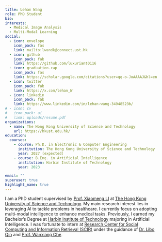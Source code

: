 ```yaml
---
title: Lehan Wang
role: PhD Student
bio: 
interests:
  - Medical Image Analysis
  - Multi-Modal Learning
social:
  - icon: envelope
    icon_pack: fas
    link: mailto:lwandk@connect.ust.hk
  - icon: github
    icon_pack: fab
    link: https://github.com/luxuriant0116
  - icon: graduation-cap
    icon_pack: fas
    link: https://scholar.google.com/citations?user=qq-o-JoAAAAJ&hl=en
  - icon: twitter
    icon_pack: fab
    link: https://x.com/lehan_W
  - icon: linkedin
    icon_pack: fab
    link: https://www.linkedin.com/in/lehan-wang-34048523b/
# - icon: cv
#   icon_pack: ai
#   link: uploads/resume.pdf
organizations:
  - name: The Hong Kong University of Science and Technology
    url: https://hkust.edu.hk/
education:
  courses:
    - course: Ph.D. in Electronic & Computer Engineering
      institution: The Hong Kong University of Science and Technology
      year: 2027 (expected)
    - course: B.Eng. in Artificial Intelligence
      institution: Harbin Institute of Technology
      year: 2023

email: ""
superuser: true
highlight_name: true
---
```



I am a PhD student supervised by [Prof. Xiaomeng LI](https://xmengli.github.io/) at [The Hong Kong University of Science and Technology](https://hkust.edu.hk/). My main research interest lies in leveraging AI to tackle problems in healthcare. I currently focus on adopting multi-modal intelligence to enhance medical tasks. Previously, I earned my Bachelor’s Degree at [Harbin Institute of Technology](http://www.hit.edu.cn/) majoring in Artificial Intelligence. I was fortunate to intern at [Research Center for Social Computing and Information Retrieval (SCIR)](http://ir.hit.edu.cn/) under the guidance of [Dr. Libo Qin](https://scholar.google.co.jp/citations?user=8lVpK1QAAAAJ&hl) and [Prof. Wanxiang Che](http://ir.hit.edu.cn/~car/).

